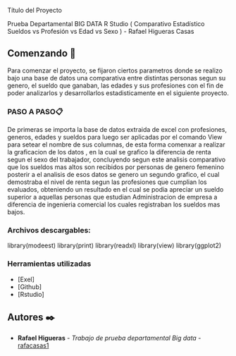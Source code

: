  Título del Proyecto

Prueba Departamental BIG DATA R Studio ( Comparativo Estadístico Sueldos vs Profesión vs Edad vs Sexo ) - Rafael Higueras Casas 

## Comenzando 🚀

Para comenzar el proyecto, se fijaron ciertos parametros donde se realizo bajo una base de datos una comparativa entre distintas personas segun su genero, el sueldo que ganaban, las edades y sus profesiones  con el fin de poder analizarlos y desarrollarlos estadisticamente en el siguiente proyecto.


### PASO A PASO📋
 De primeras se importa la base de datos extraida de excel con profesiones, generos, edades y sueldos para luego ser aplicadas por el comando  View  para setear el nombre de sus columnas, de esta forma comenxar a realizar la graficacion de los datos , en la cual se grafico la diferencia de renta segun el sexo del trabajador, concluyendo segun este analisis comparativo que los sueldos mas altos son recibidos por personas de genero femenino posterir a el analisis de esos datos se genero un segundo grafico, el cual demostraba el nivel de renta segun las profesiones que cumplian los evaluados, obteniendo un resultado en el cual se podia apreciar un sueldo superior a aquellas personas que estudian Administracion de empresa a diferencia de ingenieria comercial los cuales registraban los sueldos mas bajos. 


### Archivos descargables:

library(modeest)
library(print)
library(readxl)
library(view)
library(ggplot2)


### Herramientas utilizadas
* [Exel]
* [Github]
* [Rstudio]


## Autores ✒️


* **Rafael Higueras** - *Trabajo de prueba departamental Big data* - [rafacasas1](https://github.com/rafacasas1)


